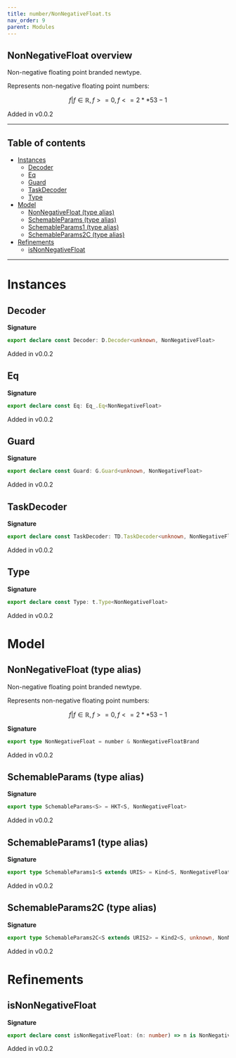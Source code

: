 ```yaml
---
title: number/NonNegativeFloat.ts
nav_order: 9
parent: Modules
---
```


## NonNegativeFloat overview

Non-negative floating point branded newtype.

Represents non-negative floating point numbers:

```math
 { f | f ∈ ℝ, f >= 0, f <= 2 ** 53 - 1 }
```

Added in v0.0.2

---

<h2 class="text-delta">Table of contents</h2>

- [Instances](#instances)
  - [Decoder](#decoder)
  - [Eq](#eq)
  - [Guard](#guard)
  - [TaskDecoder](#taskdecoder)
  - [Type](#type)
- [Model](#model)
  - [NonNegativeFloat (type alias)](#nonnegativefloat-type-alias)
  - [SchemableParams (type alias)](#schemableparams-type-alias)
  - [SchemableParams1 (type alias)](#schemableparams1-type-alias)
  - [SchemableParams2C (type alias)](#schemableparams2c-type-alias)
- [Refinements](#refinements)
  - [isNonNegativeFloat](#isnonnegativefloat)

---

# Instances

## Decoder

**Signature**

```ts
export declare const Decoder: D.Decoder<unknown, NonNegativeFloat>
```

Added in v0.0.2

## Eq

**Signature**

```ts
export declare const Eq: Eq_.Eq<NonNegativeFloat>
```

Added in v0.0.2

## Guard

**Signature**

```ts
export declare const Guard: G.Guard<unknown, NonNegativeFloat>
```

Added in v0.0.2

## TaskDecoder

**Signature**

```ts
export declare const TaskDecoder: TD.TaskDecoder<unknown, NonNegativeFloat>
```

Added in v0.0.2

## Type

**Signature**

```ts
export declare const Type: t.Type<NonNegativeFloat>
```

Added in v0.0.2

# Model

## NonNegativeFloat (type alias)

Non-negative floating point branded newtype.

Represents non-negative floating point numbers:

```math
 { f | f ∈ ℝ, f >= 0, f <= 2 ** 53 - 1 }
```

**Signature**

```ts
export type NonNegativeFloat = number & NonNegativeFloatBrand
```

Added in v0.0.2

## SchemableParams (type alias)

**Signature**

```ts
export type SchemableParams<S> = HKT<S, NonNegativeFloat>
```

Added in v0.0.2

## SchemableParams1 (type alias)

**Signature**

```ts
export type SchemableParams1<S extends URIS> = Kind<S, NonNegativeFloat>
```

Added in v0.0.2

## SchemableParams2C (type alias)

**Signature**

```ts
export type SchemableParams2C<S extends URIS2> = Kind2<S, unknown, NonNegativeFloat>
```

Added in v0.0.2

# Refinements

## isNonNegativeFloat

**Signature**

```ts
export declare const isNonNegativeFloat: (n: number) => n is NonNegativeFloat
```

Added in v0.0.2
